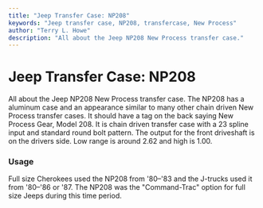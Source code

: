 ```yaml
---
title: "Jeep Transfer Case: NP208"
keywords: "Jeep transfer case, NP208, transfercase, New Process"
author: "Terry L. Howe"
description: "All about the Jeep NP208 New Process transfer case."
---
```

# Jeep Transfer Case: NP208
All about the Jeep NP208 New Process transfer case.
The NP208 has a aluminum case and an appearance similar to many other chain driven New Process transfer cases.
It should have a tag on the back saying New Process Gear, Model 208.
It is chain driven transfer case with a 23 spline input and standard round bolt pattern.
The output for the front driveshaft is on the drivers side.
Low range is around 2.62 and high is 1.00.
### Usage
Full size Cherokees used the NP208 from '80–'83 and the J-trucks used it from '80–'86 or '87.
The NP208 was the "Command-Trac" option for full size Jeeps during this time period.